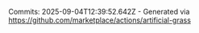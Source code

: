 Commits: 2025-09-04T12:39:52.642Z - Generated via https://github.com/marketplace/actions/artificial-grass
<br>
